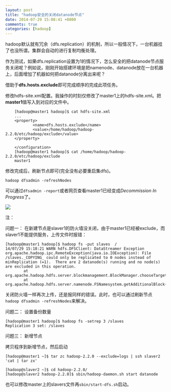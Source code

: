 ```yaml
---
layout: post
title: "hadoop安全的关闭datanode节点"
date: 2014-07-29 15:08:41 +0800
comments: true
categories: [hadoop]
---
```


hadoop默认就有冗余（dfs.replication）的机制，所以一般情况下，一台机器挂了也没所谓。集群会自动的进行复制均衡处理。

作为测试，如果dfs.replication设置为1的情况下，怎么安全的把datanode节点服务关闭呢？例如说，刚刚开始搭建环境是把namenode、datanode放在一台机器上，后面增加了机器如何把datanode分离出来呢？

借助于**dfs.hosts.exclude**即可完成顺序的完成此项任务。

修改hdfs-site.xml配置。我操作的时刻仅修改了master1上的hdfs-site.xml。把**master1**值写入到对应的文件中。

```
	[hadoop@master1 hadoop]$ cat hdfs-site.xml 
	...
	<property>
	        <name>dfs.hosts.exclude</name>
	        <value>/home/hadoop/hadoop-2.2.0/etc/hadoop/exclude</value>
	</property>

	</configuration>
	[hadoop@master1 hadoop]$ cat /home/hadoop/hadoop-2.2.0/etc/hadoop/exclude
	master1

```

修改完成后，刷新节点即可(完全没有必要重启集dfs)。

```
hadoop dfsadmin -refreshNodes
```

可以通过`dfsadmin -report`或者网页查看master1已经变成*Decommission In Progress*了。

![](http://file.bmob.cn/M00/05/4C/wKhkA1PXUMOAVvvWAAED6CN-3Rg187.png)

注：

问题一： 在新建节点是slaver1的防火墙没关闭，由于master1已经被exclude，而slaver1不能提供服务，上传文件时报错：

```
[hadoop@master1 hadoop]$ hadoop fs -put slaves  /
14/07/29 15:18:21 WARN hdfs.DFSClient: DataStreamer Exception
org.apache.hadoop.ipc.RemoteException(java.io.IOException): File /slaves._COPYING_ could only be replicated to 0 nodes instead of minReplication (=1).  There are 2 datanode(s) running and no node(s) are excluded in this operation.
        at org.apache.hadoop.hdfs.server.blockmanagement.BlockManager.chooseTarget(BlockManager.java:1384)
        at org.apache.hadoop.hdfs.server.namenode.FSNamesystem.getAdditionalBlock(FSNamesystem.java:2477)
```

关闭防火墙一样再次上传，还是报同样的错误。此时，也可以通过刷新节点`hadoop dfsadmin -refreshNodes`来解决。 

问题二： 设置备份数量

```
[hadoop@master1 hadoop]$ hadoop fs -setrep 3 /slaves 
Replication 3 set: /slaves
``` 

问题三： 新增节点

拷贝程序到新增节点，然后启动

```
[hadoop@master1 ~]$ tar zc hadoop-2.2.0 --exclude=logs | ssh slaver2 'cat | tar zx'

[hadoop@slaver2 ~]$ cd hadoop-2.2.0/
[hadoop@slaver2 hadoop-2.2.0]$ sbin/hadoop-daemon.sh start datanode
```

也可以修改master上的slavers文件再`sbin/start-dfs.sh`启动。
